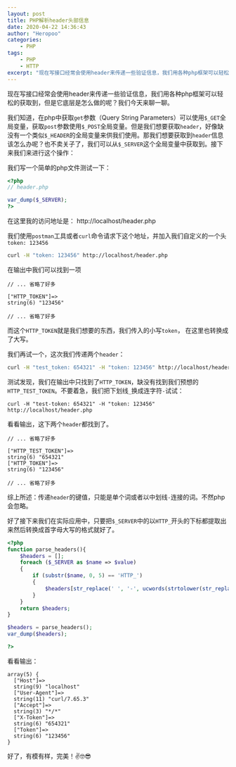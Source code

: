 ```yaml
---
layout: post
title: PHP解析header头部信息
date: 2020-04-22 14:36:43
author: "Heropoo"
categories: 
    - PHP
tags:
    - PHP
    - HTTP
excerpt: "现在写接口经常会使用header来传递一些验证信息，我们用各种php框架可以轻松的获取到，但是它底层是怎么做的呢？我们今天来聊一聊。"
---
```


现在写接口经常会使用header来传递一些验证信息，我们用各种php框架可以轻松的获取到，但是它底层是怎么做的呢？我们今天来聊一聊。

我们知道，在php中获取`get`参数（Query String Parameters）可以使用`$_GET`全局变量，获取`post`参数使用`$_POST`全局变量。但是我们想要获取`header`，好像缺没有一个类似`$_HEADER`的全局变量来供我们使用。那我们想要获取到`header`信息该怎么办呢？也不卖关子了，我们可以从`$_SERVER`这个全局变量中获取到。接下来我们来进行这个操作：

我们写一个简单的php文件测试一下：
```php
<?php
// header.php

var_dump($_SERVER);
?>
```

在这里我的访问地址是： http://localhost/header.php

我们使用`postman`工具或者`curl`命令请求下这个地址，并加入我们自定义的一个头 `token: 123456`
```sh
curl -H "token: 123456" http://localhost/header.php
```

在输出中我们可以找到一项
```
// ... 省略了好多

["HTTP_TOKEN"]=>
string(6) "123456"

// ... 省略了好多
```

而这个`HTTP_TOKEN`就是我们想要的东西，我们传入的小写`token`， 在这里也转换成了大写。

我们再试一个，这次我们传递两个`header`：
```sh
curl -H "test_token: 654321" -H "token: 123456" http://localhost/header.php
```

测试发现，我们在输出中只找到了`HTTP_TOKEN`，缺没有找到我们预想的`HTTP_TEST_TOKEN`。不要着急，我们把下划线`_`换成连字符`-`试试：
```
curl -H "test-token: 654321" -H "token: 123456" http://localhost/header.php
```

看看输出，这下两个`header`都找到了。
```
// ... 省略了好多

["HTTP_TEST_TOKEN"]=>
string(6) "654321"
["HTTP_TOKEN"]=>
string(6) "123456"

// ... 省略了好多
```

综上所述：传递`header`的键值，只能是单个词或者以中划线`-`连接的词。不然php会忽略。

好了接下来我们在实际应用中，只要把`$_SERVER`中的以`HTTP_`开头的下标都提取出来然后转换成首字母大写的格式就好了。

```php
<?php
function parse_headers(){
    $headers = [];
    foreach ($_SERVER as $name => $value)
    {
        if (substr($name, 0, 5) == 'HTTP_')
        {
            $headers[str_replace(' ', '-', ucwords(strtolower(str_replace('_', ' ', substr($name, 5)))))] = $value;
        }
    }
    return $headers;
}

$headers = parse_headers();
var_dump($headers);

?>
```

看看输出：
```
array(5) {
  ["Host"]=>
  string(9) "localhost"
  ["User-Agent"]=>
  string(11) "curl/7.65.3"
  ["Accept"]=>
  string(3) "*/*"
  ["X-Token"]=>
  string(6) "654321"
  ["Token"]=>
  string(6) "123456"
}
```

好了，有模有样，完美！✌🤓😎

